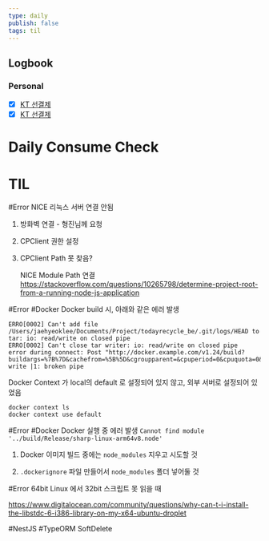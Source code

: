 ```yaml
---
type: daily
publish: false
tags: til
---
```


## Logbook
### Personal
- [x] [KT 선결제](things:///show?id=Gvnx48NvuXF2NWtW2W8etc)
- [x] [KT 선결제](things:///show?id=Gvnx48NvuXF2NWtW2W8etc)
# Daily Consume Check



# TIL


#Error NICE 리눅스 서버 연결 안됨

1. 방화벽 연결 - 형진님께 요청
2. CPClient 권한 설정
3. CPClient Path 못 찾음?

	NICE Module Path 연결
https://stackoverflow.com/questions/10265798/determine-project-root-from-a-running-node-js-application

#Error #Docker Docker build 시, 아래와 같은 에러 발생

```
ERRO[0002] Can't add file /Users/jaehyeoklee/Documents/Project/todayrecycle_be/.git/logs/HEAD to tar: io: read/write on closed pipe
ERRO[0002] Can't close tar writer: io: read/write on closed pipe
error during connect: Post "http://docker.example.com/v1.24/build?buildargs=%7B%7D&cachefrom=%5B%5D&cgroupparent=&cpuperiod=0&cpuquota=0&cpusetcpus=&cpusetmems=&cpushares=0&dockerfile=Dockerfile.dev&labels=%7B%7D&memory=0&memswap=0&networkmode=default&rm=1&shmsize=0&target=&ulimits=null&version=1": write |1: broken pipe
```

Docker Context 가 local의 default 로 설정되어 있지 않고, 외부 서버로 설정되어 있었음

```
docker context ls
docker context use default
```

#Error #Docker  Docker 실행 중 에러 발생
`Cannot find module '../build/Release/sharp-linux-arm64v8.node'`

1. Docker 이미지 빌드 중에는 `node_modules` 지우고 시도할 것

1. `.dockerignore` 파일 만들어서 `node_modules` 폴더 넣어둘 것

#Error 64bit Linux 에서 32bit 스크립트 못 읽을 때

https://www.digitalocean.com/community/questions/why-can-t-i-install-the-libstdc-6-i386-library-on-my-x64-ubuntu-droplet

#NestJS #TypeORM SoftDelete

